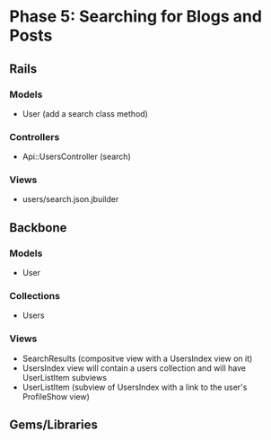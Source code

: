 # Phase 5: Searching for Blogs and Posts

## Rails
### Models
* User (add a search class method)

### Controllers
* Api::UsersController (search)

### Views
* users/search.json.jbuilder

## Backbone
### Models
* User

### Collections
* Users

### Views
* SearchResults (compositve view with a UsersIndex view on it)
* UsersIndex view will contain a users collection and will have UserListItem subviews
* UserListItem (subview of UsersIndex with a link to the user's ProfileShow view)

## Gems/Libraries
